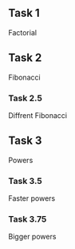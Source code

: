 ## Task 1
Factorial

## Task 2
Fibonacci

### Task 2.5
Diffrent Fibonacci

## Task 3

Powers

### Task 3.5

Faster powers

### Task 3.75

Bigger powers

